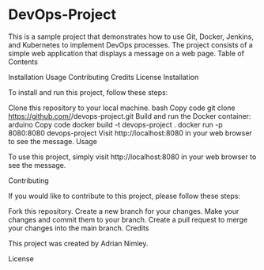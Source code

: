 # DevOps-Project
This is a sample project that demonstrates how to use Git, Docker, Jenkins, and Kubernetes to implement DevOps processes. The project consists of a simple web application that displays a message on a web page.
Table of Contents

Installation
Usage
Contributing
Credits
License
Installation

To install and run this project, follow these steps:

Clone this repository to your local machine.
bash
Copy code
git clone https://github.com/<your-username>/devops-project.git
Build and run the Docker container:
arduino
Copy code
docker build -t devops-project .
docker run -p 8080:8080 devops-project
Visit http://localhost:8080 in your web browser to see the message.
Usage

To use this project, simply visit http://localhost:8080 in your web browser to see the message.

Contributing

If you would like to contribute to this project, please follow these steps:

Fork this repository.
Create a new branch for your changes.
Make your changes and commit them to your branch.
Create a pull request to merge your changes into the main branch.
Credits

This project was created by Adrian Nimley.

License

